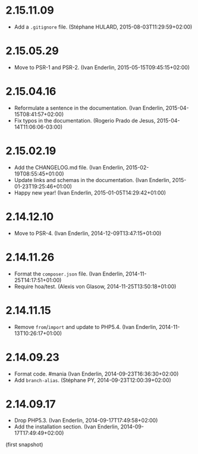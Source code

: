 # 2.15.11.09

  * Add a `.gitignore` file. (Stéphane HULARD, 2015-08-03T11:29:59+02:00)

# 2.15.05.29

  * Move to PSR-1 and PSR-2. (Ivan Enderlin, 2015-05-15T09:45:15+02:00)

# 2.15.04.16

  * Reformulate a sentence in the documentation. (Ivan Enderlin, 2015-04-15T08:41:57+02:00)
  * Fix typos in the documentation. (Rogerio Prado de Jesus, 2015-04-14T11:06:06-03:00)

# 2.15.02.19

  * Add the CHANGELOG.md file. (Ivan Enderlin, 2015-02-19T08:55:45+01:00)
  * Update links and schemas in the documentation. (Ivan Enderlin, 2015-01-23T19:25:46+01:00)
  * Happy new year! (Ivan Enderlin, 2015-01-05T14:29:42+01:00)

# 2.14.12.10

  * Move to PSR-4. (Ivan Enderlin, 2014-12-09T13:47:15+01:00)

# 2.14.11.26

  * Format the `composer.json` file. (Ivan Enderlin, 2014-11-25T14:17:51+01:00)
  * Require hoa/test. (Alexis von Glasow, 2014-11-25T13:50:18+01:00)

# 2.14.11.15

  * Remove `from`/`import` and update to PHP5.4. (Ivan Enderlin, 2014-11-13T10:26:17+01:00)

# 2.14.09.23

  * Format code. #mania (Ivan Enderlin, 2014-09-23T16:36:30+02:00)
  * Add `branch-alias`. (Stéphane PY, 2014-09-23T12:00:39+02:00)

# 2.14.09.17

  * Drop PHP5.3. (Ivan Enderlin, 2014-09-17T17:49:58+02:00)
  * Add the installation section. (Ivan Enderlin, 2014-09-17T17:49:49+02:00)

(first snapshot)
